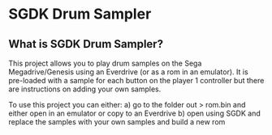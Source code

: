 # SGDK Drum Sampler

## What is SGDK Drum Sampler?

This project allows you to play drum samples on the Sega Megadrive/Genesis using an Everdrive (or as a rom in an emulator). It is pre-loaded with a sample for each button on the player 1 controller but there are instructions on adding your own samples.

To use this project you can either:
    a) go to the folder out > rom.bin and either open in an emulator or copy to an Everdrive
    b) open using SGDK and replace the samples with your own samples and build a new rom

